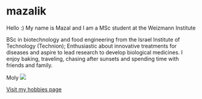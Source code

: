 # mazalik
Hello :) 
My name is Mazal and I am a MSc student at the Weizmann Institute

  BSc in biotechnology and food engineering from the Israel Institute of Technology (Technion); Enthusiastic about innovative treatments for diseases and aspire to lead   research to develop biological medicines. I enjoy baking, traveling, chasing after sunsets and spending time with friends and family.

Moly
![](/img/moly.jpeg)

[Visit my hobbies page](/Sunsets)
